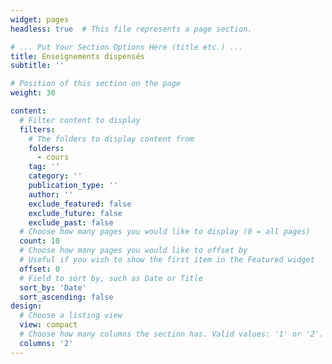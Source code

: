 ```yaml
---
widget: pages
headless: true  # This file represents a page section.

# ... Put Your Section Options Here (title etc.) ...
title: Enseignements dispensés
subtitle: ''

# Position of this section on the page
weight: 30

content:
  # Filter content to display
  filters:
    # The folders to display content from
    folders:
      - cours
    tag: ''
    category: ''
    publication_type: ''
    author: ''
    exclude_featured: false
    exclude_future: false
    exclude_past: false
  # Choose how many pages you would like to display (0 = all pages)
  count: 10
  # Choose how many pages you would like to offset by
  # Useful if you wish to show the first item in the Featured widget
  offset: 0
  # Field to sort by, such as Date or Title
  sort_by: 'Date'
  sort_ascending: false
design:
  # Choose a listing view
  view: compact
  # Choose how many columns the section has. Valid values: '1' or '2'.
  columns: '2'
---
```

